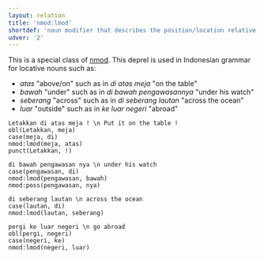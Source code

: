 ```yaml
---
layout: relation
title: 'nmod:lmod'
shortdef: 'noun modifier that describes the position/location relative to its parent noun'
udver: '2'
---
```


This is a special class of [nmod]().
This deprel is used in Indonesian grammar for locative nouns such as:
* _atas_ "above/on" such as in _di atas meja_ "on the table"
* _bawah_ "under" such as in _di bawah pengawasannya_ "under his watch"
* _seberang_ "across" such as in _di seberang lautan_ "across the ocean"
* _luar_ "outside" such as in _ke luar negeri_ "abroad"


~~~ sdparse
Letakkan di atas meja ! \n Put it on the table !
obl(Letakkan, meja)
case(meja, di)
nmod:lmod(meja, atas)
punct(Letakkan, !)
~~~

~~~ sdparse
di bawah pengawasan nya \n under his watch
case(pengawasan, di)
nmod:lmod(pengawasan, bawah)
nmod:poss(pengawasan, nya)
~~~

~~~ sdparse
di seberang lautan \n across the ocean
case(lautan, di)
nmod:lmod(lautan, seberang)
~~~

~~~ sdparse
pergi ke luar negeri \n go abroad
obl(pergi, negeri)
case(negeri, ke)
nmod:lmod(negeri, luar)
~~~

<!-- Interlanguage links updated So kvě 14 19:03:48 CEST 2022 -->
